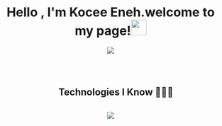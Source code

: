 <h1 align="center"><b>Hello , I'm Kocee Eneh.welcome to my page!</b><img src="https://media.giphy.com/media/hvRJCLFzcasrR4ia7z/giphy.gif" width="35"></h1>

<p align="center">
  <a href="https://github.com/DenverCoder1/readme-typing-svg"><img src="https://readme-typing-svg.herokuapp.com?font=Architects+Daughter&color=01F9C6&size=30&center=true&vCenter=true&width=600&height=100&lines=Computer+Science+Student;CyberSecurity+DevSecOps;Leader+Problem+Solver+Team+Player;Badminton+Chess+Book+Lover"></a>
</p>


<br>
<div id="user-content-toc">
  <ul align="center">
    <summary><h2 style="display: inline-block">Technologies I Know 👩🏼‍💻</h2></summary>
  </ul>
</div>
<!--tech stack icons-->
<p align="center">
  <a href="https://skillicons.dev">
    <img src="https://skillicons.dev/icons?i=aws,bash,gcp,gitlab,git,docker,github,html,linux,kali,postman,py,vscode&perline=14" />
  </a>
</p>
